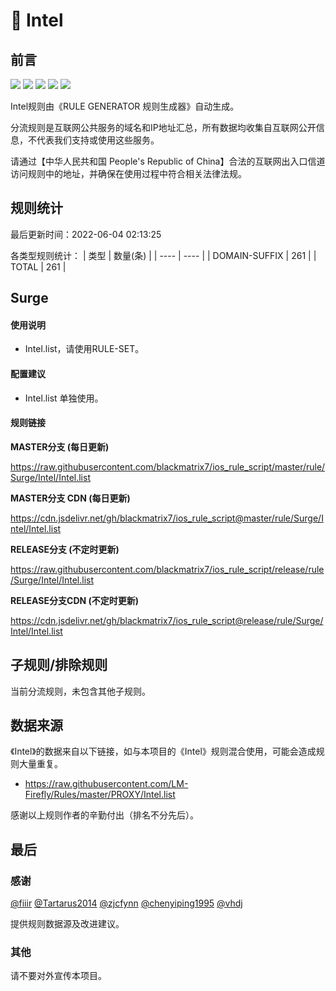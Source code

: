 # 🧸 Intel

## 前言

![](https://shields.io/badge/-移除重复规则-ff69b4) ![](https://shields.io/badge/-DOMAIN与DOMAIN--SUFFIX合并-green) ![](https://shields.io/badge/-DOMAIN--SUFFIX间合并-critical) ![](https://shields.io/badge/-DOMAIN--SUFFIX与DOMAIN--KEYWORD合并-blue) ![](https://shields.io/badge/-IP--CIDR(6)合并-blueviolet) 

Intel规则由《RULE GENERATOR 规则生成器》自动生成。

分流规则是互联网公共服务的域名和IP地址汇总，所有数据均收集自互联网公开信息，不代表我们支持或使用这些服务。

请通过【中华人民共和国 People's Republic of China】合法的互联网出入口信道访问规则中的地址，并确保在使用过程中符合相关法律法规。

## 规则统计

最后更新时间：2022-06-04 02:13:25

各类型规则统计：
| 类型 | 数量(条)  | 
| ---- | ----  |
| DOMAIN-SUFFIX | 261  | 
| TOTAL | 261  | 


## Surge 

#### 使用说明
- Intel.list，请使用RULE-SET。

#### 配置建议
- Intel.list 单独使用。

#### 规则链接
**MASTER分支 (每日更新)**

https://raw.githubusercontent.com/blackmatrix7/ios_rule_script/master/rule/Surge/Intel/Intel.list

**MASTER分支 CDN (每日更新)**

https://cdn.jsdelivr.net/gh/blackmatrix7/ios_rule_script@master/rule/Surge/Intel/Intel.list

**RELEASE分支 (不定时更新)**

https://raw.githubusercontent.com/blackmatrix7/ios_rule_script/release/rule/Surge/Intel/Intel.list

**RELEASE分支CDN (不定时更新)**

https://cdn.jsdelivr.net/gh/blackmatrix7/ios_rule_script@release/rule/Surge/Intel/Intel.list

## 子规则/排除规则


当前分流规则，未包含其他子规则。

## 数据来源

《Intel》的数据来自以下链接，如与本项目的《Intel》规则混合使用，可能会造成规则大量重复。

- https://raw.githubusercontent.com/LM-Firefly/Rules/master/PROXY/Intel.list


感谢以上规则作者的辛勤付出（排名不分先后）。

## 最后

### 感谢

[@fiiir](https://github.com/fiiir) [@Tartarus2014](https://github.com/Tartarus2014) [@zjcfynn](https://github.com/zjcfynn) [@chenyiping1995](https://github.com/chenyiping1995) [@vhdj](https://github.com/vhdj)

提供规则数据源及改进建议。

### 其他

请不要对外宣传本项目。